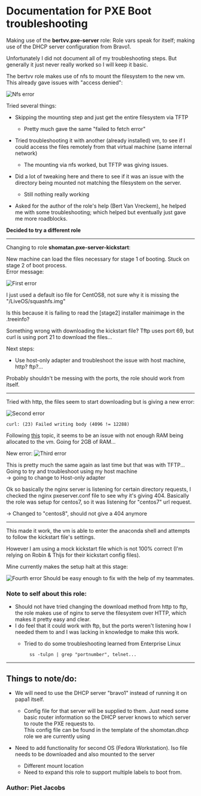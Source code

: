 # Documentation for PXE Boot troubleshooting

Making use of the **bertvv.pxe-server** role:
Role vars speak for itself; making use of the DHCP server configuration from Bravo1.

Unfortunately I did not document all of my troubleshooting steps. But generally it just never really worked so I will keep it basic.

The bertvv role makes use of nfs to mount the filesystem to the new vm. This already gave issues with "access denied":

![Nfs error](images/error_nfs.png)

Tried several things:
- Skipping the mounting step and just get the entire filesystem via TFTP
    - Pretty much gave the same "failed to fetch error"
- Tried troubleshooting it with another (already installed) vm, to see if I could access the files remotely from that virtual machine (same internal network)
    - The mounting via nfs worked, but TFTP was giving issues.
- Did a lot of tweaking here and there to see if it was an issue with the directory being mounted not matching the filesystem on the server.
    - Still nothing really working

- Asked for the author of the role's help (Bert Van Vreckem), he helped me with some troubleshooting; which helped but eventually just gave me more roadblocks.

**Decided to try a different role**

---
Changing to role **shomatan.pxe-server-kickstart**:



New machine can load the files necessary for stage 1 of booting.
Stuck on stage 2 of boot process.  
Error message: 

![First error](images/error1.png)

I just used a default iso file for CentOS8, not sure why it is missing the "/LiveOS/squashfs.img"

Is this because it is failing to read the [stage2] installer mainimage in the .treeinfo?


Something wrong with downloading the kickstart file?
Tftp uses port 69, but curl is using port 21 to download the files...


Next steps: 
- Use host-only adapter and troubleshoot the issue with host machine, http? ftp?...

Probably shouldn't be messing with the ports, the role should work from itself.

---
Tried with http, the files seem to start downloading but is giving a new error:

![Second error](images/error2.png)

    curl: (23) Failed writing body (4096 != 12288)

Following [this](https://bugzilla.redhat.com/show_bug.cgi?id=1595369) topic, it seems to be an issue with not enough RAM being allocated to the vm. Going for 2GB of RAM...

New error: 
![Third error](images/error3.png)

This is pretty much the same again as last time but that was with TFTP...  
Going to try and troubleshoot using my host machine   
-> going to change to Host-only adapter

Ok so basically the nginx server is listening for certain directory requests, I checked the nginx pxeserver.conf file to see why it's giving 404. Basically the role was setup for centos7, so it was listening for "centos7" url request. 

-> Changed to "centos8", should not give a 404 anymore

---
This made it work, the vm is able to enter the anaconda shell and attempts to follow the kickstart file's settings. 

However I am using a mock kickstart file which is not 100% correct (I'm relying on Robin & Thijs for their kickstart config files).

Mine currently makes the setup halt at this stage:

![Fourth error](images/error4.png)
Should be easy enough to fix with the help of my teammates.

### Note to self about this role:
- Should not have tried changing the download method from http to ftp, the role makes use of nginx to serve the filesystem over HTTP, which makes it pretty easy and clear.
- I do feel that it could work with ftp, but the ports weren't listening how I needed them to and I was lacking in knowledge to make this work.
    - Tried to do some troubleshooting learned from Enterprise Linux 
            
            ss -tulpn | grep "portnumber", telnet...

---
## Things to note/do:
- We will need to use the DHCP server "bravo1" instead of running it on papa1 itself. 
    - Config file for that server will be supplied to them. Just need some basic router information so the DHCP server knows to which server to route the PXE requests to.  
    This config file can be found in the template of the shomotan.dhcp role we are currently using

- Need to add functionality for second OS (Fedora Workstation). Iso file needs to be downloaded and also mounted to the server
    - Different mount location
    - Need to expand this role to support multiple labels to boot from.


### Author: Piet Jacobs